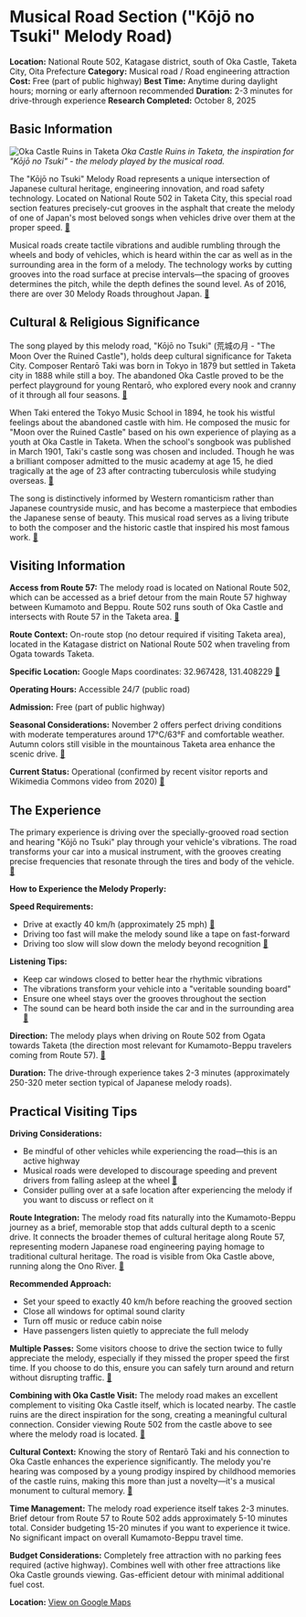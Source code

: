 # Musical Road Section ("Kōjō no Tsuki" Melody Road)

**Location:** National Route 502, Katagase district, south of Oka Castle, Taketa City, Oita Prefecture
**Category:** Musical road / Road engineering attraction
**Cost:** Free (part of public highway)
**Best Time:** Anytime during daylight hours; morning or early afternoon recommended
**Duration:** 2-3 minutes for drive-through experience
**Research Completed:** October 8, 2025

## Basic Information

![Oka Castle Ruins in Taketa](https://upload.wikimedia.org/wikipedia/commons/3/3b/Okajoshi.jpg)
*Oka Castle Ruins in Taketa, the inspiration for "Kōjō no Tsuki" - the melody played by the musical road.*

The "Kōjō no Tsuki" Melody Road represents a unique intersection of Japanese cultural heritage, engineering innovation, and road safety technology. Located on National Route 502 in Taketa City, this special road section features precisely-cut grooves in the asphalt that create the melody of one of Japan's most beloved songs when vehicles drive over them at the proper speed. [🔗](https://www.japan-experience.com/plan-your-trip/to-know/traveling-japan/the-melody-roads)

Musical roads create tactile vibrations and audible rumbling through the wheels and body of vehicles, which is heard within the car as well as in the surrounding area in the form of a melody. The technology works by cutting grooves into the road surface at precise intervals—the spacing of grooves determines the pitch, while the depth defines the sound level. As of 2016, there are over 30 Melody Roads throughout Japan. [🔗](https://en.wikipedia.org/wiki/Musical_road)

## Cultural & Religious Significance

The song played by this melody road, "Kōjō no Tsuki" (荒城の月 - "The Moon Over the Ruined Castle"), holds deep cultural significance for Taketa City. Composer Rentarō Taki was born in Tokyo in 1879 but settled in Taketa city in 1888 while still a boy. The abandoned Oka Castle proved to be the perfect playground for young Rentarō, who explored every nook and cranny of it through all four seasons. [🔗](https://voyapon.com/kyushu-oita-oka-castle-ruins/)

When Taki entered the Tokyo Music School in 1894, he took his wistful feelings about the abandoned castle with him. He composed the music for "Moon over the Ruined Castle" based on his own experience of playing as a youth at Oka Castle in Taketa. When the school's songbook was published in March 1901, Taki's castle song was chosen and included. Though he was a brilliant composer admitted to the music academy at age 15, he died tragically at the age of 23 after contracting tuberculosis while studying overseas. [🔗](https://voyapon.com/kyushu-oita-oka-castle-ruins/)

The song is distinctively informed by Western romanticism rather than Japanese countryside music, and has become a masterpiece that embodies the Japanese sense of beauty. This musical road serves as a living tribute to both the composer and the historic castle that inspired his most famous work. [🔗](https://www.japan-experience.com/all-about-japan/beppu/attractions-excursions/oka-castle-taketa)

## Visiting Information

**Access from Route 57:**
The melody road is located on National Route 502, which can be accessed as a brief detour from the main Route 57 highway between Kumamoto and Beppu. Route 502 runs south of Oka Castle and intersects with Route 57 in the Taketa area. [🔗](https://detail.chiebukuro.yahoo.co.jp/qa/question_detail/q13142465163)

**Route Context:** On-route stop (no detour required if visiting Taketa area), located in the Katagase district on National Route 502 when traveling from Ogata towards Taketa.

**Specific Location:** Google Maps coordinates: 32.967428, 131.408229 [🔗](https://ameblo.jp/takatch/entry-12620414718.html)

**Operating Hours:** Accessible 24/7 (public road)

**Admission:** Free (part of public highway)

**Seasonal Considerations:** November 2 offers perfect driving conditions with moderate temperatures around 17°C/63°F and comfortable weather. Autumn colors still visible in the mountainous Taketa area enhance the scenic drive. [🔗](https://weather-and-climate.com/taketa-oita-jp-November-averages)

**Current Status:** Operational (confirmed by recent visitor reports and Wikimedia Commons video from 2020) [🔗](https://commons.wikimedia.org/wiki/Category:Musical_road)

## The Experience

The primary experience is driving over the specially-grooved road section and hearing "Kōjō no Tsuki" play through your vehicle's vibrations. The road transforms your car into a musical instrument, with the grooves creating precise frequencies that resonate through the tires and body of the vehicle. [🔗](https://www.japan-experience.com/plan-your-trip/to-know/traveling-japan/the-melody-roads)

**How to Experience the Melody Properly:**

**Speed Requirements:**
- Drive at exactly 40 km/h (approximately 25 mph) [🔗](https://en.wikipedia.org/wiki/Musical_road)
- Driving too fast will make the melody sound like a tape on fast-forward
- Driving too slow will slow down the melody beyond recognition
[🔗](https://www.japan-experience.com/plan-your-trip/to-know/traveling-japan/the-melody-roads)

**Listening Tips:**
- Keep car windows closed to better hear the rhythmic vibrations
- The vibrations transform your vehicle into a "veritable sounding board"
- Ensure one wheel stays over the grooves throughout the section
- The sound can be heard both inside the car and in the surrounding area
[🔗](https://unseen-japan.com/musical-roads-japan-anime/)

**Direction:** The melody plays when driving on Route 502 from Ogata towards Taketa (the direction most relevant for Kumamoto-Beppu travelers coming from Route 57). [🔗](https://ameblo.jp/takatch/entry-12620414718.html)

**Duration:** The drive-through experience takes 2-3 minutes (approximately 250-320 meter section typical of Japanese melody roads).

## Practical Visiting Tips

**Driving Considerations:**
- Be mindful of other vehicles while experiencing the road—this is an active highway
- Musical roads were developed to discourage speeding and prevent drivers from falling asleep at the wheel [🔗](https://www.japan-experience.com/plan-your-trip/to-know/traveling-japan/the-melody-roads)
- Consider pulling over at a safe location after experiencing the melody if you want to discuss or reflect on it

**Route Integration:**
The melody road fits naturally into the Kumamoto-Beppu journey as a brief, memorable stop that adds cultural depth to a scenic drive. It connects the broader themes of cultural heritage along Route 57, representing modern Japanese road engineering paying homage to traditional cultural heritage. The road is visible from Oka Castle above, running along the Ono River. [🔗](https://en.wikipedia.org/wiki/Oka_Castle)

**Recommended Approach:**
- Set your speed to exactly 40 km/h before reaching the grooved section
- Close all windows for optimal sound clarity
- Turn off music or reduce cabin noise
- Have passengers listen quietly to appreciate the full melody

**Multiple Passes:** Some visitors choose to drive the section twice to fully appreciate the melody, especially if they missed the proper speed the first time. If you choose to do this, ensure you can safely turn around and return without disrupting traffic. [🔗](https://ameblo.jp/takatch/entry-12620414718.html)

**Combining with Oka Castle Visit:** The melody road makes an excellent complement to visiting Oka Castle itself, which is located nearby. The castle ruins are the direct inspiration for the song, creating a meaningful cultural connection. Consider viewing Route 502 from the castle above to see where the melody road is located. [🔗](https://www.travel-taketa.jp/oka-castle/)

**Cultural Context:** Knowing the story of Rentarō Taki and his connection to Oka Castle enhances the experience significantly. The melody you're hearing was composed by a young prodigy inspired by childhood memories of the castle ruins, making this more than just a novelty—it's a musical monument to cultural memory. [🔗](https://voyapon.com/kyushu-oita-oka-castle-ruins/)

**Time Management:** The melody road experience itself takes 2-3 minutes. Brief detour from Route 57 to Route 502 adds approximately 5-10 minutes total. Consider budgeting 15-20 minutes if you want to experience it twice. No significant impact on overall Kumamoto-Beppu travel time.

**Budget Considerations:** Completely free attraction with no parking fees required (active highway). Combines well with other free attractions like Oka Castle grounds viewing. Gas-efficient detour with minimal additional fuel cost.

**Location:** [View on Google Maps](https://maps.google.com/maps?q=32.967428,131.408229)
